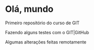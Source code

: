 # Olá, mundo
 Primeiro repositório do curso de GIT

 Fazendo alguns testes com o GIT|GitHub
 
 Algumas alterações feitas remotamente

